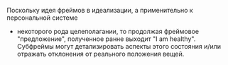 Поскольку идея фреймов в идеализации, а применительно к персональной системе
- некоторого рода целеполагании, то продолжая фреймовое "предложение",
полученное ранне выходит "I am healthy". Субфреймы могут детализировать аспекты
этого состояния и/или отражать отклонения от реального положения вещей.
